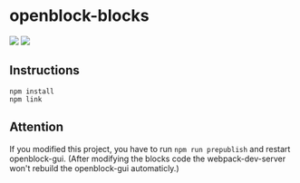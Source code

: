 # openblock-blocks
![](https://img.shields.io/travis/com/openblockcc/openblock-blocks) ![](https://img.shields.io/github/license/openblockcc/openblock-blocks)

## Instructions

```
npm install
npm link
```

## Attention

If you modified this project, you have to run `npm run prepublish`  and restart openblock-gui. (After modifying the blocks code the webpack-dev-server won't rebuild the openblock-gui automaticly.)



